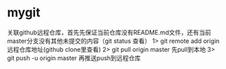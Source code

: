 # mygit
关联github远程仓库，首先先保证当前仓库没有README.md文件，还有当前master分支没有其他未提交的内容（git status 查看）
1> git remote add origin 远程仓库地址(github clone里查看)
2> git pull origin master  先pull到本地 
3> git push -u origin master  再推送push到远程仓库
